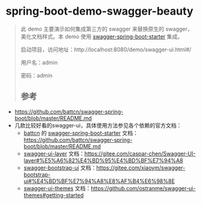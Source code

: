 # spring-boot-demo-swagger-beauty

> 此 demo 主要演示如何集成第三方的 swagger 来替换原生的 swagger，美化文档样式。本 demo 使用 [swagger-spring-boot-starter](https://github.com/battcn/swagger-spring-boot) 集成。
>
> 启动项目，访问地址：http://localhost:8080/demo/swagger-ui.html#/
>
> 用户名：admin
>
> 密码：admin
>
>## 参考
 
 - https://github.com/battcn/swagger-spring-boot/blob/master/README.md
 - 几款比较好看的swagger-ui，具体使用方法参见各个依赖的官方文档：
   - [battcn](https://github.com/battcn) 的  [swagger-spring-boot-starter](https://github.com/battcn/swagger-spring-boot) 文档：https://github.com/battcn/swagger-spring-boot/blob/master/README.md
   - [ swagger-ui-layer](https://gitee.com/caspar-chen/Swagger-UI-layer) 文档：https://gitee.com/caspar-chen/Swagger-UI-layer#%E5%A6%82%E4%BD%95%E4%BD%BF%E7%94%A8
   - [swagger-bootstrap-ui](https://gitee.com/xiaoym/swagger-bootstrap-ui) 文档：https://gitee.com/xiaoym/swagger-bootstrap-ui#%E4%BD%BF%E7%94%A8%E8%AF%B4%E6%98%8E
   - [swagger-ui-themes](https://github.com/ostranme/swagger-ui-themes) 文档：https://github.com/ostranme/swagger-ui-themes#getting-started